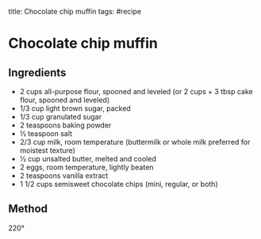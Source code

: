 title: Chocolate chip muffin
tags: #recipe

Chocolate chip muffin
==

Ingredients
---

* 2 cups all-purpose flour, spooned and leveled (or 2 cups + 3 tbsp cake flour, spooned and leveled)
* 1/3 cup light brown sugar, packed
* 1/3 cup granulated sugar
* 2 teaspoons baking powder
* 1⁄2 teaspoon salt
* 2/3 cup milk, room temperature (buttermilk or whole milk preferred for moistest texture)
* 1⁄2 cup unsalted butter, melted and cooled
* 2 eggs, room temperature, lightly beaten
* 2 teaspoons vanilla extract
* 1 1/2 cups semisweet chocolate chips (mini, regular, or both)

Method
---

220°
